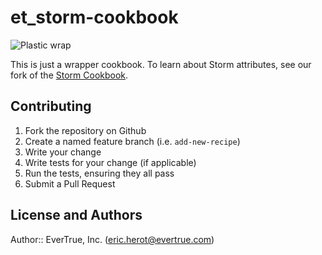 # et_storm-cookbook

![Plastic wrap](http://www.deltabrands.com/images/Urun/b_1211201293645605.jpg)

This is just a wrapper cookbook.  To learn about Storm attributes, see our fork of the [Storm Cookbook](https://github.com/evertrue/storm).

## Contributing

1. Fork the repository on Github
2. Create a named feature branch (i.e. `add-new-recipe`)
3. Write your change
4. Write tests for your change (if applicable)
5. Run the tests, ensuring they all pass
6. Submit a Pull Request

## License and Authors

Author:: EverTrue, Inc. (<eric.herot@evertrue.com>)
